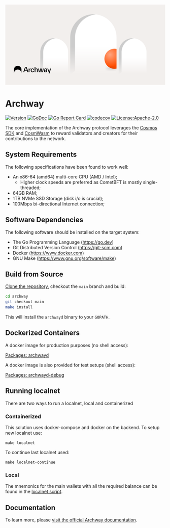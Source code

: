 ![](https://github.com/archway-network/archway/blob/main/banner.png)

# Archway

[![Version](https://img.shields.io/github/v/tag/archway-network/archway.svg?sort=semver&style=flat-square)](https://github.com/archway-network/archway/releases/latest)
[![GoDoc](https://img.shields.io/badge/godoc-reference-blue?style=flat-square&logo=go)](https://pkg.go.dev/github.com/archway-network/archway)
[![Go Report Card](https://goreportcard.com/badge/github.com/archway-network/archway)](https://goreportcard.com/report/github.com/archway-network/archway)
[![codecov](https://codecov.io/gh/archway-network/archway/branch/master/graph/badge.svg)](https://codecov.io/gh/archway-network/archway)
[![License:Apache-2.0](https://img.shields.io/github/license/archway-network/archway.svg?style=flat-square)](https://github.com/archway-network/archway/LICENSE)

The core implementation of the Archway protocol leverages the [Cosmos SDK](https://cosmos.network) and [CosmWasm](https://cosmwasm.com) to reward validators and creators for their contributions to the network.

## System Requirements

The following specifications have been found to work well:

- An x86-64 (amd64) multi-core CPU (AMD / Intel);
  - Higher clock speeds are preferred as CometBFT is mostly single-threaded;
- 64GB RAM;
- 1TB NVMe SSD Storage (disk i/o is crucial);
- 100Mbps bi-directional Internet connection;

## Software Dependencies

The following software should be installed on the target system:

- The Go Programming Language (<https://go.dev>)
- Git Distributed Version Control (<https://git-scm.com>)
- Docker (<https://www.docker.com>)
- GNU Make (<https://www.gnu.org/software/make>)

## Build from Source

[Clone the repository](https://github.com/archway-network/archway), checkout the `main` branch and build:

```sh
cd archway
git checkout main
make install
```

This will install the `archwayd` binary to your `GOPATH`.

## Dockerized Containers

A docker image for production purposes (no shell access):

[Packages: archwayd](https://github.com/orgs/archway-network/packages/container/package/archwayd)

A docker image is also provided for test setups (shell access):

[Packages: archwayd-debug](https://github.com/orgs/archway-network/packages/container/package/archwayd-dev)

## Running localnet

There are two ways to run a localnet, local and containerized

### Containerized

This solution uses docker-compose and docker on the backend.
To setup new localnet use:

```
make localnet
```

To continue last localnet used:

```
make localnet-continue
```

### Local

The mnemonics for the main wallets with all the required balance can be found in the [localnet script](https://github.com/archway-network/archway/blob/main/scripts/localnet.sh).

## Documentation

To learn more, please [visit the official Archway documentation](https://docs.archway.io).